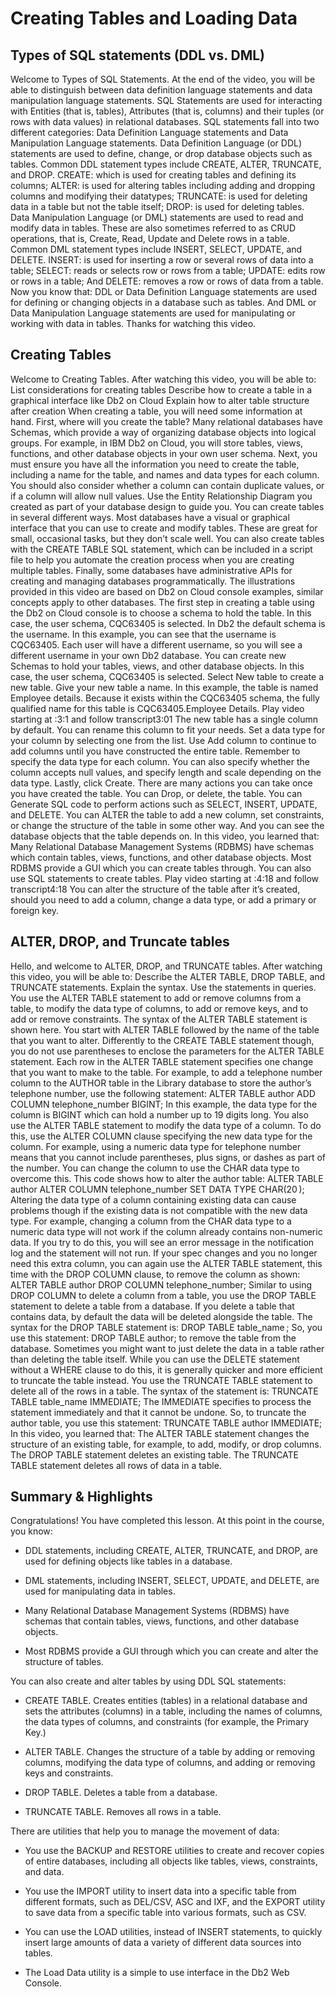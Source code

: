 # Creating Tables and Loading Data

## Types of SQL statements (DDL vs. DML)

Welcome to Types of SQL Statements. At the end of the video, you will be able to distinguish between data definition language statements and data manipulation language statements. SQL Statements are used for interacting with Entities (that is, tables), Attributes (that is, columns) and their tuples (or rows with data values) in relational databases. SQL statements fall into two different categories: Data Definition Language statements and Data Manipulation Language statements. Data Definition Language (or DDL) statements are used to define, change, or drop database objects such as tables. Common DDL statement types include CREATE, ALTER, TRUNCATE, and DROP. CREATE: which is used for creating tables and defining its columns; ALTER: is used for altering tables including adding and dropping columns and modifying their datatypes; TRUNCATE: is used for deleting data in a table but not the table itself; DROP: is used for deleting tables. Data Manipulation Language (or DML) statements are used to read and modify data in tables. These are also sometimes referred to as CRUD operations, that is, Create, Read, Update and Delete rows in a table. Common DML statement types include INSERT, SELECT, UPDATE, and DELETE. INSERT: is used for inserting a row or several rows of data into a table; SELECT: reads or selects row or rows from a table; UPDATE: edits row or rows in a table; And DELETE: removes a row or rows of data from a table. Now you know that: DDL or Data Definition Language statements are used for defining or changing objects in a database such as tables. And DML or Data Manipulation Language statements are used for manipulating or working with data in tables. Thanks for watching this video.

## Creating Tables

Welcome to Creating Tables. After watching this video, you will be able to: List considerations for creating tables Describe how to create a table in a graphical interface like Db2 on Cloud Explain how to alter table structure after creation When creating a table, you will need some information at hand. First, where will you create the table? Many relational databases have Schemas, which provide a way of organizing database objects into logical groups. For example, in IBM Db2 on Cloud, you will store tables, views, functions, and other database objects in your own user schema. Next, you must ensure you have all the information you need to create the table, including a name for the table, and names and data types for each column. You should also consider whether a column can contain duplicate values, or if a column will allow null values. Use the Entity Relationship Diagram you created as part of your database design to guide you. You can create tables in several different ways. Most databases have a visual or graphical interface that you can use to create and modify tables. These are great for small, occasional tasks, but they don’t scale well. You can also create tables with the CREATE TABLE SQL statement, which can be included in a script file to help you automate the creation process when you are creating multiple tables. Finally, some databases have administrative APIs for creating and managing databases programmatically. The illustrations provided in this video are based on Db2 on Cloud console examples, similar concepts apply to other databases. The first step in creating a table using the Db2 on Cloud console is to choose a schema to hold the table. In this case, the user schema, CQC63405 is selected. In Db2 the default schema is the username. In this example, you can see that the username is CQC63405. Each user will have a different username, so you will see a different username in your own Db2 database. You can create new Schemas to hold your tables, views, and other database objects. In this case, the user schema, CQC63405 is selected. Select New table to create a new table. Give your new table a name. In this example, the table is named Employee details. Because it exists within the CQC63405 schema, the fully qualified name for this table is CQC63405.Employee Details.
Play video starting at :3:1 and follow transcript3:01
The new table has a single column by default. You can rename this column to fit your needs. Set a data type for your column by selecting one from the list. Use Add column to continue to add columns until you have constructed the entire table. Remember to specify the data type for each column. You can also specify whether the column accepts null values, and specify length and scale depending on the data type. Lastly, click Create. There are many actions you can take once you have created the table. You can Drop, or delete, the table. You can Generate SQL code to perform actions such as SELECT, INSERT, UPDATE, and DELETE. You can ALTER the table to add a new column, set constraints, or change the structure of the table in some other way. And you can see the database objects that the table depends on. In this video, you learned that: Many Relational Database Management Systems (RDBMS) have schemas which contain tables, views, functions, and other database objects. Most RDBMS provide a GUI which you can create tables through. You can also use SQL statements to create tables.
Play video starting at :4:18 and follow transcript4:18
You can alter the structure of the table after it’s created, should you need to add a column, change a data type, or add a primary or foreign key.

## ALTER, DROP, and Truncate tables

Hello, and welcome to ALTER, DROP, and TRUNCATE tables. After watching this video, you will be able to: Describe the ALTER TABLE, DROP TABLE, and TRUNCATE statements. Explain the syntax. Use the statements in queries. You use the ALTER TABLE statement to add or remove columns from a table, to modify the data type of columns, to add or remove keys, and to add or remove constraints. The syntax of the ALTER TABLE statement is shown here. You start with ALTER TABLE followed by the name of the table that you want to alter. Differently to the CREATE TABLE statement though, you do not use parentheses to enclose the parameters for the ALTER TABLE statement. Each row in the ALTER TABLE statement specifies one change that you want to make to the table. For example, to add a telephone number column to the AUTHOR table in the Library database to store the author’s telephone number, use the following statement: ALTER TABLE author ADD COLUMN telephone_number BIGINT; In this example, the data type for the column is BIGINT which can hold a number up to 19 digits long. You also use the ALTER TABLE statement to modify the data type of a column. To do this, use the ALTER COLUMN clause specifying the new data type for the column. For example, using a numeric data type for telephone number means that you cannot include parentheses, plus signs, or dashes as part of the number. You can change the column to use the CHAR data type to overcome this. This code shows how to alter the author table: ALTER TABLE author ALTER COLUMN telephone_number SET DATA TYPE CHAR(20 ); Altering the data type of a column containing existing data can cause problems though if the existing data is not compatible with the new data type. For example, changing a column from the CHAR data type to a numeric data type will not work if the column already contains non-numeric data. If you try to do this, you will see an error message in the notification log and the statement will not run. If your spec changes and you no longer need this extra column, you can again use the ALTER TABLE statement, this time with the DROP COLUMN clause, to remove the column as shown: ALTER TABLE author DROP COLUMN telephone_number; Similar to using DROP COLUMN to delete a column from a table, you use the DROP TABLE statement to delete a table from a database. If you delete a table that contains data, by default the data will be deleted alongside the table. The syntax for the DROP TABLE statement is: DROP TABLE table_name ; So, you use this statement: DROP TABLE author; to remove the table from the database. Sometimes you might want to just delete the data in a table rather than deleting the table itself. While you can use the DELETE statement without a WHERE clause to do this, it is generally quicker and more efficient to truncate the table instead. You use the TRUNCATE TABLE statement to delete all of the rows in a table. The syntax of the statement is: TRUNCATE TABLE table_name IMMEDIATE; The IMMEDIATE specifies to process the statement immediately and that it cannot be undone. So, to truncate the author table, you use this statement: TRUNCATE TABLE author IMMEDIATE; In this video, you learned that: The ALTER TABLE statement changes the structure of an existing table, for example, to add, modify, or drop columns. The DROP TABLE statement deletes an existing table. The TRUNCATE TABLE statement deletes all rows of data in a table.


## Summary & Highlights

Congratulations! You have completed this lesson. At this point in the course, you know: 

* DDL statements, including CREATE, ALTER, TRUNCATE, and DROP, are used for defining objects like tables in a database.

* DML statements, including INSERT, SELECT, UPDATE, and DELETE, are used for manipulating data in tables.

* Many Relational Database Management Systems (RDBMS) have schemas that contain tables, views, functions, and other database objects.

* Most RDBMS provide a GUI through which you can create and alter the structure of tables. 

You can also create and alter tables by using DDL SQL statements:

* CREATE TABLE. Creates entities (tables) in a relational database and sets the attributes (columns) in a table, including the names of columns, the data types of columns, and constraints (for example, the Primary Key.)

* ALTER TABLE. Changes the structure of a table by adding or removing columns, modifying the data type of columns, and adding or removing keys and constraints.

* DROP TABLE. Deletes a table from a database.

* TRUNCATE TABLE. Removes all rows in a table.

There are utilities that help you to manage the movement of data:

* You use the BACKUP and RESTORE utilities to create and recover copies of entire databases, including all objects like tables, views, constraints, and data.

* You use the IMPORT utility to insert data into a specific table from different formats, such as DEL/CSV, ASC and IXF, and the EXPORT utility to save data from a specific table into various formats, such as CSV.

* You can use the LOAD utilities, instead of INSERT statements, to quickly insert large amounts of data a variety of different data sources into tables.

* The Load Data utility is a simple to use interface in the Db2 Web Console.